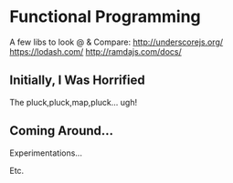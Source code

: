 # Functional Programming

A few libs to look @ & Compare:
http://underscorejs.org/
https://lodash.com/
http://ramdajs.com/docs/

## Initially, I Was Horrified

The pluck,pluck,map,pluck... ugh!

## Coming Around...

Experimentations...

Etc.
